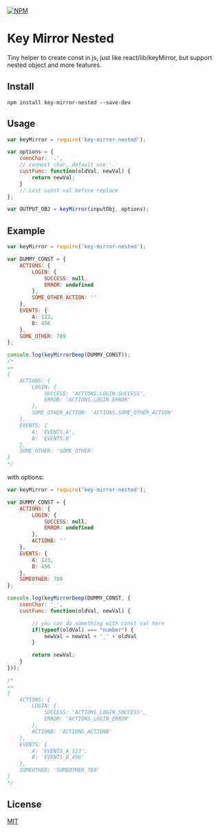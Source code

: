 [![NPM](https://nodei.co/npm-dl/key-mirror-nested.png?months=1)](https://nodei.co/npm-dl/key-mirror-nested.png?months=9)

# Key Mirror Nested

Tiny helper to create const in js, just like react/lib/keyMirror, but support nested object and more features.

## Install

`npm install key-mirror-nested --save-dev`

## Usage

``` js
var keyMirror = require('key-mirror-nested');

var options = {
    connChar: '.',
    // connect char, default use '.'
    custFunc: function(oldVal, newVal) {
        return newVal;
    }
    // cust const val before replace
};

var OUTPUT_OBJ = keyMirror(inputObj, options);
```

## Example

``` js
var keyMirror = require('key-mirror-nested');

var DUMMY_CONST = {
    ACTIONS: {
        LOGIN: {
            SUCCESS: null, 
            ERROR: undefined
        },
        SOME_OTHER_ACTION: ''
    },
    EVENTS: {
        A: 123,
        B: 456
    },
    SOME_OTHER: 789
};

console.log(keyMirrorDeep(DUMMY_CONST));
/*
=>
{ 
    ACTIONS: { 
        LOGIN: { 
            SUCCESS: 'ACTIONS.LOGIN.SUCCESS',
            ERROR: 'ACTIONS.LOGIN.ERROR' 
        },
        SOME_OTHER_ACTION: 'ACTIONS.SOME_OTHER_ACTION' 
    },
    EVENTS: { 
        A: 'EVENTS.A', 
        B: 'EVENTS.B' 
    },
    SOME_OTHER: 'SOME_OTHER' 
}
*/
```
with options:
``` js
var keyMirror = require('key-mirror-nested');

var DUMMY_CONST = {
    ACTIONS: {
        LOGIN: {
            SUCCESS: null,
            ERROR: undefined
        },
        ACTIONB: ''
    },
    EVENTS: {
        A: 123,
        B: 456
    },
    SOMEOTHER: 789
};

console.log(keyMirrorDeep(DUMMY_CONST, {
    connChar: '_',
    custFunc: function(oldVal, newVal) {

        // you can do something with const val here
        if(typeof(oldVal) === "number") {
            newVal = newVal + '_' + oldVal
        }

        return newVal;
    }
}));

/*
=>
{ 
    ACTIONS: { 
        LOGIN: { 
            SUCCESS: 'ACTIONS_LOGIN_SUCCESS',
            ERROR: 'ACTIONS_LOGIN_ERROR' 
        },
        ACTIONB: 'ACTIONS_ACTIONB' 
    },
    EVENTS: { 
        A: 'EVENTS_A_123', 
        B: 'EVENTS_B_456' 
    },
    SOMEOTHER: 'SOMEOTHER_789' 
}
*/

```


## License

[MIT](http://www.opensource.org/licenses/mit-license.php)

